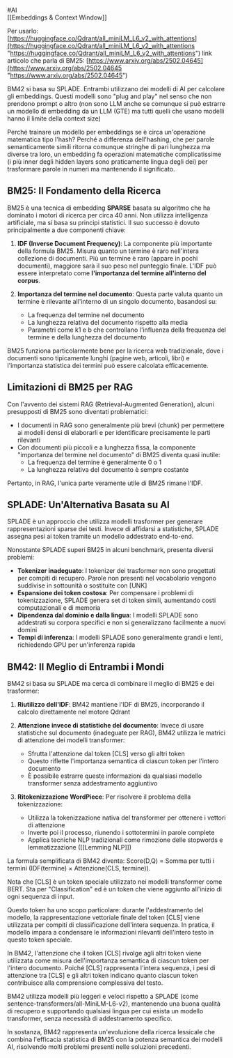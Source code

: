 #AI  
[[Embeddings & Context Window]]

Per usarlo: [https://huggingface.co/Qdrant/all_miniLM_L6_v2_with_attentions](https://huggingface.co/Qdrant/all_miniLM_L6_v2_with_attentions "https://huggingface.co/Qdrant/all_miniLM_L6_v2_with_attentions")
link articolo che parla di BM25: [https://www.arxiv.org/abs/2502.04645](https://www.arxiv.org/abs/2502.04645 "https://www.arxiv.org/abs/2502.04645")

BM42 si basa su SPLADE. Entrambi utilizzano dei modelli di AI per calcolare gli embeddings. Questi modelli sono "plug and play" nel senso che non prendono prompt o altro (non sono LLM anche se comunque si può estrarre un modello di embedding da un LLM (GTE) ma tutti quelli che usano modelli hanno il limite della context size)

Perché trainare un modello per embeddings se è circa un'operazione matematica tipo l'hash? Perché a differenza dell'hashing, che per parole semanticamente simili ritorna comunque stringhe di pari lunghezza ma diverse tra loro, un embedding fa operazioni matematiche complicatissime (i più inner degli hidden layers sono praticamente lingua degli dei) per trasformare parole in numeri ma mantenendo il significato.

## BM25: Il Fondamento della Ricerca

BM25 è una tecnica di embedding **SPARSE** basata su algoritmo che ha dominato i motori di ricerca per circa 40 anni. Non utilizza intelligenza artificiale, ma si basa su principi statistici. Il suo successo è dovuto principalmente a due componenti chiave:

1. **IDF (Inverse Document Frequency)**: La componente più importante della formula BM25. Misura quanto un termine è raro nell'intera collezione di documenti. Più un termine è raro (appare in pochi documenti), maggiore sarà il suo peso nel punteggio finale. L'IDF può essere interpretato come **l'importanza del termine all'interno del corpus**.
    
2. **Importanza del termine nel documento**: Questa parte valuta quanto un termine è rilevante all'interno di un singolo documento, basandosi su:
    
    - La frequenza del termine nel documento
    - La lunghezza relativa del documento rispetto alla media
    - Parametri come k1 e b che controllano l'influenza della frequenza del termine e della lunghezza del documento

BM25 funziona particolarmente bene per la ricerca web tradizionale, dove i documenti sono tipicamente lunghi (pagine web, articoli, libri) e l'importanza statistica dei termini può essere calcolata efficacemente.

## Limitazioni di BM25 per RAG

Con l'avvento dei sistemi RAG (Retrieval-Augmented Generation), alcuni presupposti di BM25 sono diventati problematici:

- I documenti in RAG sono generalmente più brevi (chunk) per permettere ai modelli densi di elaborarli e per identificare precisamente le parti rilevanti
- Con documenti più piccoli e a lunghezza fissa, la componente "importanza del termine nel documento" di BM25 diventa quasi inutile:
    - La frequenza del termine è generalmente 0 o 1
    - La lunghezza relativa del documento è sempre costante

Pertanto, in RAG, l'unica parte veramente utile di BM25 rimane l'IDF.

## SPLADE: Un'Alternativa Basata su AI

SPLADE è un approccio che utilizza modelli trasformer per generare rappresentazioni sparse dei testi. Invece di affidarsi a statistiche, SPLADE assegna pesi ai token tramite un modello addestrato end-to-end.

Nonostante SPLADE superi BM25 in alcuni benchmark, presenta diversi problemi:

- **Tokenizer inadeguato**: I tokenizer dei trasformer non sono progettati per compiti di recupero. Parole non presenti nel vocabolario vengono suddivise in sottounità o sostituite con [UNK]
- **Espansione dei token costosa**: Per compensare i problemi di tokenizzazione, SPLADE genera set di token simili, aumentando costi computazionali e di memoria
- **Dipendenza dal dominio e dalla lingua**: I modelli SPLADE sono addestrati su corpora specifici e non si generalizzano facilmente a nuovi domini
- **Tempi di inferenza**: I modelli SPLADE sono generalmente grandi e lenti, richiedendo GPU per un'inferenza rapida

## BM42: Il Meglio di Entrambi i Mondi

BM42 si basa su SPLADE ma cerca di combinare il meglio di BM25 e dei trasformer:

1. **Riutilizzo dell'IDF**: BM42 mantiene l'IDF di BM25, incorporando il calcolo direttamente nel motore Qdrant
    
2. **Attenzione invece di statistiche del documento**: Invece di usare statistiche sul documento (inadeguate per RAG), BM42 utilizza le matrici di attenzione dei modelli transformer:
    
    - Sfrutta l'attenzione dal token [CLS] verso gli altri token
    - Questo riflette l'importanza semantica di ciascun token per l'intero documento
    - È possibile estrarre queste informazioni da qualsiasi modello transformer senza addestramento aggiuntivo
3. **Ritokenizzazione WordPiece**: Per risolvere il problema della tokenizzazione:
    
    - Utilizza la tokenizzazione nativa del transformer per ottenere i vettori di attenzione
    - Inverte poi il processo, riunendo i sottotermini in parole complete
    - Applica tecniche NLP tradizionali come rimozione delle stopwords e lemmatizzazione ([[Lemming NLP]])

La formula semplificata di BM42 diventa: Score(D,Q) = Somma per tutti i termini (IDF(termine) × Attenzione(CLS, termine)).

Nota che [CLS] è un token speciale utilizzato nei modelli transformer come BERT. Sta per "Classification" ed è un token che viene aggiunto all'inizio di ogni sequenza di input.

Questo token ha uno scopo particolare: durante l'addestramento del modello, la rappresentazione vettoriale finale del token [CLS] viene utilizzata per compiti di classificazione dell'intera sequenza. In pratica, il modello impara a condensare le informazioni rilevanti dell'intero testo in questo token speciale.

In BM42, l'attenzione che il token [CLS] rivolge agli altri token viene utilizzata come misura dell'importanza semantica di ciascun token per l'intero documento. Poiché [CLS] rappresenta l'intera sequenza, i pesi di attenzione tra [CLS] e gli altri token indicano quanto ciascun token contribuisce alla comprensione complessiva del testo.



BM42 utilizza modelli più leggeri e veloci rispetto a SPLADE (come sentence-transformers/all-MiniLM-L6-v2), mantenendo una buona qualità di recupero e supportando qualsiasi lingua per cui esista un modello transformer, senza necessità di addestramento specifico.

In sostanza, BM42 rappresenta un'evoluzione della ricerca lessicale che combina l'efficacia statistica di BM25 con la potenza semantica dei modelli AI, risolvendo molti problemi presenti nelle soluzioni precedenti.

